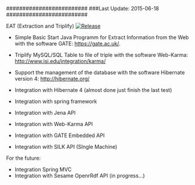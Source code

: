 #########################
###Last Update: 2015-06-18
#########################

EAT (Extraction and Triplify)
[![Release](https://img.shields.io/github/release/p4535992/EAT.svg?label=maven)](https://jitpack.io/p4535992/EAT)
- Simple Basic Start Java Programm for Extract Information from the Web with the software GATE: https://gate.ac.uk/.
- Triplify MySQL/SQL Table to file of triple with the software Web-Karma: http://www.isi.edu/integration/karma/
- Support the management of the database with the software Hibernate version 4: http://hibernate.org/

- Integration with Hibernate 4 (almost done just finish the last test)
- Integration with spring framework
- Integration with Jena API
- Integration with Web-Karma API
- Integration with GATE Embedded API
- Integration with SILK API (SIngle Machine)

For the future:

- Integration Spring MVC
- Integration with Sesame OpenrRdf API (in progress...)